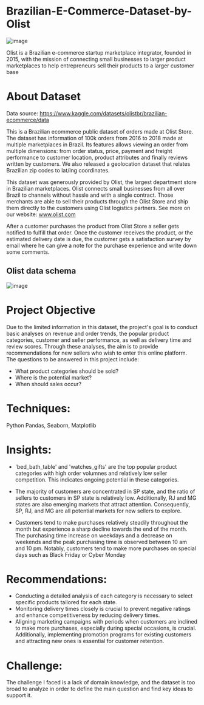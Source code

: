 # Brazilian-E-Commerce-Dataset-by-Olist

![image](https://github.com/JoycelynPham/Brazilian-E-Commerce-Dataset-by-Olist/assets/148677481/add18cda-9e01-4e28-97f2-94bb3327a03b)

Olist is a Brazilian e-commerce startup marketplace integrator, founded in 2015, with the mission of connecting small businesses to larger product marketplaces to help entrepreneurs sell their products to a larger customer base

# About Dataset
Data source: https://www.kaggle.com/datasets/olistbr/brazilian-ecommerce/data

This is a Brazilian ecommerce public dataset of orders made at Olist Store. The dataset has information of 100k orders from 2016 to 2018 made at multiple marketplaces in Brazil. Its features allows viewing an order from multiple dimensions: from order status, price, payment and freight performance to customer location, product attributes and finally reviews written by customers. We also released a geolocation dataset that relates Brazilian zip codes to lat/lng coordinates.

This dataset was generously provided by Olist, the largest department store in Brazilian marketplaces. Olist connects small businesses from all over Brazil to channels without hassle and with a single contract. Those merchants are able to sell their products through the Olist Store and ship them directly to the customers using Olist logistics partners. See more on our website: www.olist.com

After a customer purchases the product from Olist Store a seller gets notified to fulfill that order. Once the customer receives the product, or the estimated delivery date is due, the customer gets a satisfaction survey by email where he can give a note for the purchase experience and write down some comments.

## Olist data schema
![image](https://github.com/JoycelynPham/Brazilian-E-Commerce-Dataset-by-Olist/assets/148677481/fd76f96d-32ef-4c0d-b69e-e5201eb7571e)


# Project Objective

Due to the limited information in this dataset, the project's goal is to conduct basic analyses on revenue and order trends, the popular product categories, customer and seller performance, as well as delivery time and review scores. Through these analyses, the aim is to provide recommendations for new sellers who wish to enter this online platform.
The questions to be answered in this project include: 

- What product categories should be sold? 
- Where is the potential market? 
- When should sales occur?

# Techniques:

Python
Pandas, Seaborn, Matplotlib

# Insights:

- 'bed_bath_table' and 'watches_gifts' are the top popular product categories with high order volumnes and relatively low seller competition. This indicates ongoing potential in these categories.

- The majority of customers are concentrated in SP state, and the ratio of sellers to customers in SP state is relatively low. Additionally, RJ and MG states are also emerging markets that attract attention. Consequently, SP, RJ, and MG are all potential markets for new sellers to explore.

- Customers tend to make purchases relatively steadily throughout the month but experience a sharp decline towards the end of the month. The purchasing time increase on weekdays and a decrease on weekends and the peak purchasing time is observed between 10 am and 10 pm.
Notably, customers tend to make more purchases on special days such as Black Friday or Cyber Monday

# Recommendations:

- Conducting a detailed analysis of each category is necessary to select specific products tailored for each state.
- Monitoring delivery times closely is crucial to prevent negative ratings and enhance competitiveness by reducing delivery times.
- Aligning marketing campaigns with periods when customers are inclined to make more purchases, especially during special occasions, is crucial. Additionally, implementing promotion programs for existing customers and attracting new ones is essential for customer retention.

# Challenge:
The challenge I faced is a lack of domain knowledge, and the dataset is too broad to analyze in order to define the main question and find key ideas to support it.
